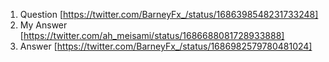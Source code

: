1. Question  [https://twitter.com/BarneyFx_/status/1686398548231733248]  
2. My Answer [https://twitter.com/ah_meisami/status/1686688081728933888]  
3. Answer    [https://twitter.com/BarneyFx_/status/1686982579780481024]  
